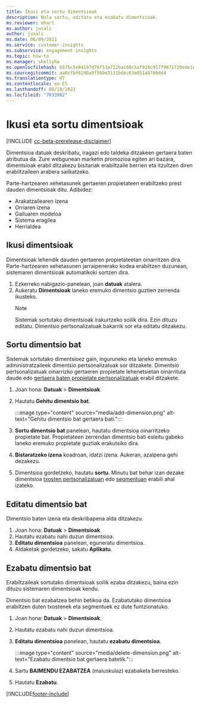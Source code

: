 ```yaml
---
title: Ikusi eta sortu dimentsioak
description: Nola sortu, editatu eta ezabatu dimentsioak.
ms.reviewer: mhart
ms.author: jusali
author: jusali
ms.date: 06/09/2021
ms.service: customer-insights
ms.subservice: engagement-insights
ms.topic: how-to
ms.manager: shellyha
ms.openlocfilehash: b575c5e84197d76f53a722bac60c5af928c917f9671720ede1de38c4a7478be4
ms.sourcegitcommit: aa0cfbf6240a9f560e3131bdec63e051a8786dd4
ms.translationtype: HT
ms.contentlocale: eu-ES
ms.lasthandoff: 08/10/2021
ms.locfileid: "7033982"
---
```

# <a name="view-and-create-dimensions"></a>Ikusi eta sortu dimentsioak

[!INCLUDE [cc-beta-prerelease-disclaimer](includes/cc-beta-prerelease-disclaimer.md)]

Dimentsioa datuak deskribatu, iragazi edo taldeka ditzakeen gertaera baten atributua da. Zure webgunean marketin promozioa egiten ari bazara, dimentsioak erabil ditzakezu bisitariak erabiltzaile berrien eta itzultzen diren erabiltzaileen arabera sailkatzeko.  

Parte-hartzearen xehetasunek gertaeren propietateen erabiltzeko prest dauden dimentsioak ditu. Adibidez:

- Arakatzailearen izena
- Orriaren izena
- Gailuaren modeloa
- Sistema eragilea
- Herrialdea

## <a name="view-dimensions"></a>Ikusi dimentsioak

Dimentsioak lehendik dauden gertaeren propietateetan oinarritzen dira. Parte-hartzearen xehetasunen jarraipenerako kodea erabiltzen duzunean, sistemaren dimentsioak automatikoki sortzen dira.

1. Ezkerreko nabigazio-panelean, joan **datuak** atalera. 
1. Aukeratu **Dimentsioak** laneko eremuko dimentsio guztien zerrenda ikusteko. 
   > [!NOTE]
   > Sistemak sortutako dimentsioak irakurtzeko soilik dira. Ezin dituzu editatu. Dimentsio pertsonalizatuak bakarrik sor eta editatu ditzakezu.

## <a name="create-a-dimension"></a>Sortu dimentsio bat

Sistemak sortutako dimentsioez gain, inguruneko eta laneko eremuko administratzaileek dimentsio pertsonalizatuak sor ditzakete. Dimentsio pertsonalizatuak oinarrizko gertaeren propietate lehenetsietan oinarrituta daude edo [gertaera baten propietate pertsonalizatuak](advanced-SDK-implementation.md) erabil ditzakete.

1. Joan hona: **Datuak** > **Dimentsioak**.
1. Hautatu **Gehitu dimentsio bat**.

   :::image type="content" source="media/add-dimension.png" alt-text="Gehitu dimentsio bat gertaera bati.":::

1. **Sortu dimentsio bat** panelean, hautatu dimentsioa oinarritzeko propietate bat. Propietateen zerrendan dimentsio bati esleitu gabeko laneko eremuko propietate guztiak erakutsiko dira.
1. **Bistaratzeko izena** koadroan, idatzi izena. Aukeran, azalpena gehi dezakezu.
1. Dimentsioa gordetzeko, hautatu **sortu**. Minutu bat behar izan dezake dimentsioa [txosten pertsonalizatuan](custom-reports.md) edo [segmentuan](segments.md) erabili ahal izateko. 

## <a name="edit-a-dimension"></a>Editatu dimentsio bat

Dimentsio baten izena eta deskribapena alda ditzakezu.

1. Joan hona: **Datuak** > **Dimentsioak**.
1. Hautatu ezabatu nahi duzun dimentsioa.
1. **Editatu dimentsioa** panelean, eguneratu dimentsioa.
1. Aldaketak gordetzeko, sakatu **Aplikatu**.

## <a name="delete-a-dimension"></a>Ezabatu dimentsio bat

Erabiltzaileak sortutako dimentsioak soilik ezaba ditzakezu, baina ezin dituzu sistemaren dimentsioak kendu.

Dimentsio bat ezabatzea behin betikoa da. Ezabatutako dimentsioa erabiltzen duten txostenek eta segmentuek ez dute funtzionatuko. 

1. Joan hona: **Datuak** > **Dimentsioak**.
1. Hautatu ezabatu nahi duzun dimentsioa.
1. **Editatu dimentsioa** panelean, hautatu **ezabatu dimentsioa**.

   :::image type="content" source="media/delete-dimension.png" alt-text="Ezabatu dimentsio bat gertaera batetik.":::

1. Sartu **BAIMENDU EZABATZEA** (maiuskulaz) ezabaketa berresteko. 
1. Hautatu **Ezabatu**.

[!INCLUDE[footer-include](../includes/footer-banner.md)]
